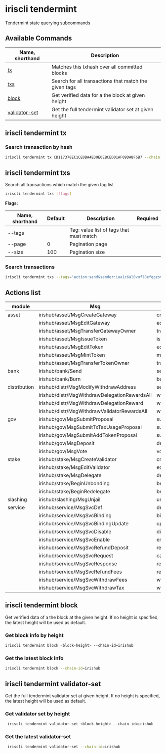 # iriscli tendermint

Tendermint state querying subcommands

## Available Commands

| Name, shorthand                                    | Description                                           |
| -------------------------------------------------- | ----------------------------------------------------- |
| [tx](#iriscli-tendermint-tx)                       | Matches this txhash over all committed blocks         |
| [txs](#iriscli-tendermint-txs)                     | Search for all transactions that match the given tags |
| [block](#iriscli-tendermint-block)                 | Get verified data for a the block at given height     |
| [validator-set](#iriscli-tendermint-validator-set) | Get the full tendermint validator set at given height |

## iriscli tendermint tx

### Search transaction by hash

```bash
iriscli tendermint tx CD117378EC1CE0BA4ED0E0EBCED01AF09DA8F6B7 --chain-id=irishub
```

## iriscli tendermint txs

Search all transactions which match the given tag list

```bash
iriscli tendermint txs [flags]

```

**Flags:**

| Name, shorthand | Default | Description                             | Required |
| --------------- | ------- | --------------------------------------- | -------- |
| --tags          |         | Tag: value list of tags that must match |          |
| --page          | 0       | Pagination page                         |          |
| --size          | 100     | Pagination size                         |          |

### Search transactions

```bash
iriscli tendermint txs --tags="action:send&sender:iaa1c6al0vufl8efggzsvw34hszua9pr4qqymthxjw" --chain-id=irishub
```

## Actions list

| module       | Msg                                           | action                          |
| ------------ | --------------------------------------------- | ------------------------------- |
| asset        | irishub/asset/MsgCreateGateway                | create_gateway                  |
|              | irishub/asset/MsgEditGateway                  | edit_gateway                    |
|              | irishub/asset/MsgTransferGatewayOwner         | transfer_gateway_owner          |
|              | irishub/asset/MsgIssueToken                   | issue_token                     |
|              | irishub/asset/MsgEditToken                    | edit_token                      |
|              | irishub/asset/MsgMintToken                    | mint_token                      |
|              | irishub/asset/MsgTransferTokenOwner           | transfer_token_owner            |
| bank         | irishub/bank/Send                             | send                            |
|              | irishub/bank/Burn                             | burn                            |
| distribution | irishub/distr/MsgModifyWithdrawAddress        | set_withdraw_address            |
|              | irishub/distr/MsgWithdrawDelegationRewardsAll | withdraw_delegation_rewards_all |
|              | irishub/distr/MsgWithdrawDelegationReward     | withdraw_delegation_reward      |
|              | irishub/distr/MsgWithdrawValidatorRewardsAll  | withdraw_validator_rewards_all  |
| gov          | irishub/gov/MsgSubmitProposal                 | submit_proposal                 |
|              | irishub/gov/MsgSubmitTxTaxUsageProposal       | submit_proposal                 |
|              | irishub/gov/MsgSubmitAddTokenProposal         | submit_proposal                 |
|              | irishub/gov/MsgDeposit                        | deposit                         |
|              | irishub/gov/MsgVote                           | vote                            |
| stake        | irishub/stake/MsgCreateValidator              | create_validator                |
|              | irishub/stake/MsgEditValidator                | edit_validator                  |
|              | irishub/stake/MsgDelegate                     | delegate                        |
|              | irishub/stake/BeginUnbonding                  | begin_unbonding                 |
|              | irishub/stake/BeginRedelegate                 | begin_redelegate                |
| slashing     | irishub/slashing/MsgUnjail                    | unjail                          |
| service      | irishub/service/MsgSvcDef                     | define_service                  |
|              | irishub/service/MsgSvcBinding                 | bind_service                    |
|              | irishub/service/MsgSvcBindingUpdate           | update_service_binding          |
|              | irishub/service/MsgSvcDisable                 | disable_service                 |
|              | irishub/service/MsgSvcEnable                  | enable_service                  |
|              | irishub/service/MsgSvcRefundDeposit           | refund_service_deposit          |
|              | irishub/service/MsgSvcRequest                 | call_service                    |
|              | irishub/service/MsgSvcResponse                | respond_service                 |
|              | irishub/service/MsgSvcRefundFees              | refund_service_fees             |
|              | irishub/service/MsgSvcWithdrawFees            | withdraw_service_fees           |
|              | irishub/service/MsgSvcWithdrawTax             | withdraw_service_tax            |

## iriscli tendermint block

Get verified data of a the block at the given height. If no height is specified, the latest height will be used as default.

### Get block info by height

```bash
iriscli tendermint block <block-height> --chain-id=irishub
```

### Get the latest block info

```bash
iriscli tendermint block --chain-id=irishub
```

## iriscli tendermint validator-set

Get the full tendermint validator set at given height. If no height is specified, the latest height will be used as default.

### Get validator set by height

```bash
 iriscli tendermint validator-set <block-height> --chain-id=irishub
```

### Get the latest validator-set

```bash
 iriscli tendermint validator-set --chain-id=irishub
```

